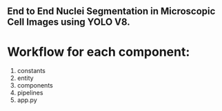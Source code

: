 ## End to End Nuclei Segmentation in Microscopic Cell Images using YOLO V8. 


# Workflow for each component:

1. constants
2. entity
3. components
4. pipelines
5. app.py
